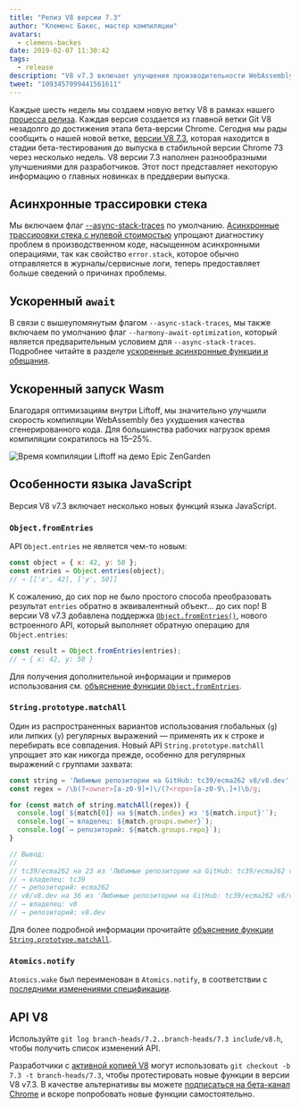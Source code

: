 ```yaml
---
title: "Релиз V8 версии 7.3"
author: "Клеменс Бакес, мастер компиляции"
avatars:
  - clemens-backes
date: 2019-02-07 11:30:42
tags:
  - release
description: "V8 v7.3 включает улучшения производительности WebAssembly и асинхронного кода, асинхронные трассировки стека, Object.fromEntries, String#matchAll и многое другое!"
tweet: "1093457099441561611"
---
```

Каждые шесть недель мы создаем новую ветку V8 в рамках нашего [процесса релиза](/docs/release-process). Каждая версия создается из главной ветки Git V8 незадолго до достижения этапа бета-версии Chrome. Сегодня мы рады сообщить о нашей новой ветке, [версии V8 7.3](https://chromium.googlesource.com/v8/v8.git/+log/branch-heads/7.3), которая находится в стадии бета-тестирования до выпуска в стабильной версии Chrome 73 через несколько недель. V8 версии 7.3 наполнен разнообразными улучшениями для разработчиков. Этот пост представляет некоторую информацию о главных новинках в преддверии выпуска.

<!--truncate-->
## Асинхронные трассировки стека

Мы включаем флаг [--async-stack-traces](/blog/fast-async#improved-developer-experience) по умолчанию. [Асинхронные трассировки стека с нулевой стоимостью](https://bit.ly/v8-zero-cost-async-stack-traces) упрощают диагностику проблем в производственном коде, насыщенном асинхронными операциями, так как свойство `error.stack`, которое обычно отправляется в журналы/сервисные логи, теперь предоставляет больше сведений о причинах проблемы.

## Ускоренный `await`

В связи с вышеупомянутым флагом `--async-stack-traces`, мы также включаем по умолчанию флаг `--harmony-await-optimization`, который является предварительным условием для `--async-stack-traces`. Подробнее читайте в разделе [ускоренные асинхронные функции и обещания](/blog/fast-async#await-under-the-hood).

## Ускоренный запуск Wasm

Благодаря оптимизациям внутри Liftoff, мы значительно улучшили скорость компиляции WebAssembly без ухудшения качества сгенерированного кода. Для большинства рабочих нагрузок время компиляции сократилось на 15–25%.

![Время компиляции Liftoff на [демо Epic ZenGarden](https://s3.amazonaws.com/mozilla-games/ZenGarden/EpicZenGarden.html)](/_img/v8-release-73/liftoff-epic.svg)

## Особенности языка JavaScript

Версия V8 v7.3 включает несколько новых функций языка JavaScript.

### `Object.fromEntries`

API `Object.entries` не является чем-то новым:

```js
const object = { x: 42, y: 50 };
const entries = Object.entries(object);
// → [['x', 42], ['y', 50]]
```

К сожалению, до сих пор не было простого способа преобразовать результат `entries` обратно в эквивалентный объект… до сих пор! В версии V8 v7.3 добавлена поддержка [`Object.fromEntries()`](/features/object-fromentries), нового встроенного API, который выполняет обратную операцию для `Object.entries`:

```js
const result = Object.fromEntries(entries);
// → { x: 42, y: 50 }
```

Для получения дополнительной информации и примеров использования см. [объяснение функции `Object.fromEntries`](/features/object-fromentries).

### `String.prototype.matchAll`

Один из распространенных вариантов использования глобальных (`g`) или липких (`y`) регулярных выражений — применять их к строке и перебирать все совпадения. Новый API `String.prototype.matchAll` упрощает это как никогда прежде, особенно для регулярных выражений с группами захвата:

```js
const string = 'Любимые репозитории на GitHub: tc39/ecma262 v8/v8.dev';
const regex = /\b(?<owner>[a-z0-9]+)\/(?<repo>[a-z0-9\.]+)\b/g;

for (const match of string.matchAll(regex)) {
  console.log(`${match[0]} на ${match.index} из '${match.input}'`);
  console.log(`→ владелец: ${match.groups.owner}`);
  console.log(`→ репозиторий: ${match.groups.repo}`);
}

// Вывод:
//
// tc39/ecma262 на 23 из 'Любимые репозитории на GitHub: tc39/ecma262 v8/v8.dev'
// → владелец: tc39
// → репозиторий: ecma262
// v8/v8.dev на 36 из 'Любимые репозитории на GitHub: tc39/ecma262 v8/v8.dev'
// → владелец: v8
// → репозиторий: v8.dev
```

Для более подробной информации прочитайте [объяснение функции `String.prototype.matchAll`](/features/string-matchall).

### `Atomics.notify`

`Atomics.wake` был переименован в `Atomics.notify`, в соответствии с [последними изменениями спецификации](https://github.com/tc39/ecma262/pull/1220).

## API V8

Используйте `git log branch-heads/7.2..branch-heads/7.3 include/v8.h`, чтобы получить список изменений API.

Разработчики с [активной копией V8](/docs/source-code#using-git) могут использовать `git checkout -b 7.3 -t branch-heads/7.3`, чтобы протестировать новые функции в версии V8 v7.3. В качестве альтернативы вы можете [подписаться на бета-канал Chrome](https://www.google.com/chrome/browser/beta.html) и вскоре попробовать новые функции самостоятельно.
